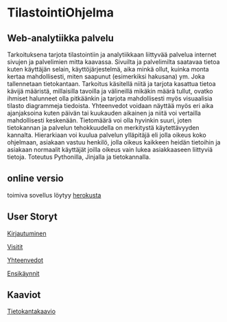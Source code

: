 ﻿# TilastointiOhjelma

## Web-analytiikka palvelu

Tarkoituksena tarjota tilastointiin ja analytiikkaan liittyvää palvelua internet sivujen ja palvelimien mitta kaavassa. Sivuilta ja palvelimilta saatavaa tietoa kuten käyttäjän selain, käyttöjärjestelmä, aika minkä ollut, kuinka monta kertaa mahdollisesti, miten saapunut (esimerkiksi hakusana) ym. Joka tallennetaan tietokantaan. Tarkoitus käsitellä niitä ja tarjota kasattua tietoa kävijä määristä, millaisilla tavoilla ja välineillä mikäkin määrä tullut, ovatko ihmiset halunneet olla pitkäänkin ja tarjota mahdollisesti myös visuaalisia tilasto diagrammeja tiedoista. Yhteenvedot voidaan näyttää myös eri aika ajanjaksoina kuten päivän tai kuukauden aikainen ja niitä voi vertailla mahdollisesti keskenään. Tietomäärä voi olla hyvinkin suuri, joten tietokannan ja palvelun tehokkuudella on merkitystä käytettävyyden kannalta.  Hierarkiaan voi kuulua palvelun ylläpitäjä eli jolla oikeus koko ohjelmaan, asiakaan vastuu henkilö, jolla oikeus kaikkeen heidän tietoihin ja asiakaan normaalit käyttäjät joilla oikeus vain lukea asiakkaaseen liittyviä tietoja. Toteutus Pythonilla, Jinjalla ja tietokannalla.

## online versio

toimiva sovellus löytyy [herokusta](https://statistiikkaohjelma.herokuapp.com/)

## User Storyt

[Kirjautuminen](https://github.com/Jhoneagle/TilastointiOhjelma/blob/master/documentation/toiminnallisuudet/Kirjautuminen.md)

[Visitit](https://github.com/Jhoneagle/TilastointiOhjelma/blob/master/documentation/toiminnallisuudet/Visits.md)

[Yhteenvedot](https://github.com/Jhoneagle/TilastointiOhjelma/blob/master/documentation/toiminnallisuudet/Yhteenveto.md)

[Ensikäynnit](https://github.com/Jhoneagle/TilastointiOhjelma/blob/master/documentation/toiminnallisuudet/Ensikaynnit.md)

## Kaaviot

[Tietokantakaavio](https://github.com/Jhoneagle/TilastointiOhjelma/blob/master/documentation/kaaviot/Tietokantakaavio.pdf)
